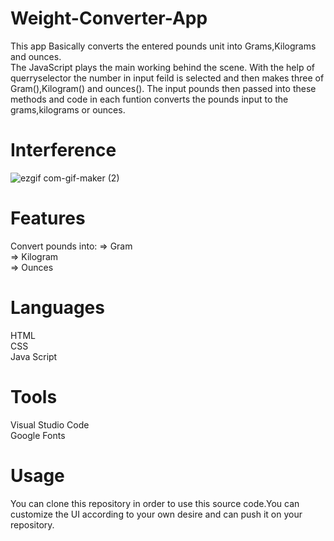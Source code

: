 # Weight-Converter-App
This app Basically converts the entered pounds unit into Grams,Kilograms and ounces.<br>
The JavaScript plays the main working behind the scene. With the help of querryselector the number in input feild is selected and then
makes three of Gram(),Kilogram() and ounces().
The input pounds then passed into these methods and code in each funtion converts the pounds input to the grams,kilograms or ounces.



# Interference <br>
![ezgif com-gif-maker (2)](https://user-images.githubusercontent.com/84333937/129445565-795d2700-aa6a-47dc-b39a-e585efbea7de.gif)

# Features <br>
Convert pounds into: 
 => Gram <br>
 => Kilogram <br>
 => Ounces <br>

# Languages <br>
  HTML <br>
  CSS   <br>
  Java Script <br>
  
# Tools <br>
  Visual Studio Code <br>
  Google Fonts <br>
 
 # Usage
 You can clone this repository in order to use this source code.You can customize the UI according to your own desire and can push it on your repository.
  

 
